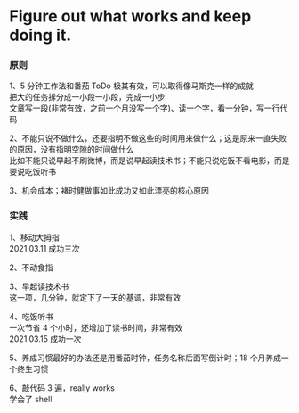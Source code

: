 
# Figure out what works and keep doing it.  

### 原则


1、5 分钟工作法和番茄 ToDo 极其有效，可以取得像马斯克一样的成就  
把大的任务拆分成一小段一小段，完成一小步  
文章写一段(非常有效，之前一个月没写一个字)、读一个字，看一分钟，写一行代码  


2、不能只说不做什么，还要指明不做这些的时间用来做什么；这是原来一直失败的原因，没有指明空隙的时间做什么    
比如不能只说早起不刷微博，而是说早起读技术书；不能只说吃饭不看电影，而是要说吃饭听书  


3、机会成本；褚时健做事如此成功又如此漂亮的核心原因    



### 实践  

1、移动大拇指  
2021.03.11 成功三次  


2、不动食指  


3、早起读技术书  
这一项，几分钟，就定下了一天的基调，非常有效  


4、吃饭听书  
一次节省 4 个小时，还增加了读书时间，非常有效  
2021.03.15 成功一次  


5、养成习惯最好的办法还是用番茄时钟，任务名称后面写倒计时；18 个月养成一个终生习惯    


6、敲代码 3 遍，really works  
学会了 shell  




